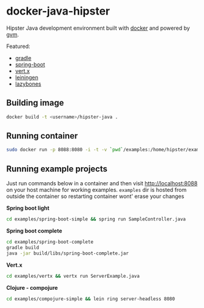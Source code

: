 docker-java-hipster
===================

Hipster Java development environment built with [docker](http://docker.io) and powered by [gvm](http://gvmtool.net/).

Featured:
- [gradle](http://www.gradle.org/)
- [spring-boot](http://projects.spring.io/spring-boot/)
- [vert.x](http://vertx.io/)
- [leiningen](http://leiningen.org/)
- [lazybones](https://github.com/pledbrook/lazybones)

Building image
--------------

```bash
docker build -t <username>/hipster-java .
```

Running container
-----------------

```bash
sudo docker run -p 8088:8080 -i -t -v `pwd`/examples:/home/hipster/examples <username>/hipster-java
```

Running example projects
----------------

Just run commands below in a container and then visit [http://localhost:8088](http://localhost:8088) on your host machine for working examples. `examples` dir is hosted from outside the container so restarting container wont' erase your changes

**Spring boot light**

```bash
cd examples/spring-boot-simple && spring run SampleController.java
```

**Spring boot complete**

```bash
cd examples/spring-boot-complete
gradle build
java -jar build/libs/spring-boot-complete.jar
```

**Vert.x**
```bash
cd examples/vertx && vertx run ServerExample.java
```

**Clojure - compojure**
```bash
cd examples/compojure-simple && lein ring server-headless 8080
```
